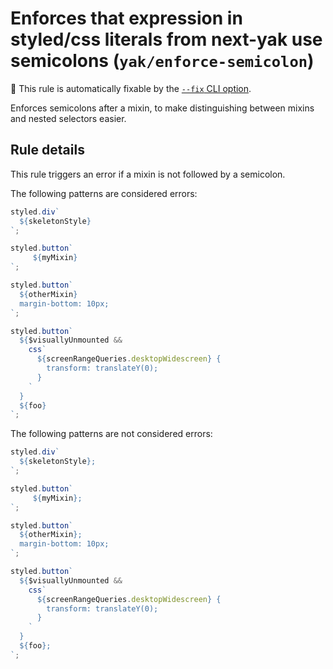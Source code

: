# Enforces that expression in styled/css literals from next-yak use semicolons (`yak/enforce-semicolon`)

🔧 This rule is automatically fixable by the [`--fix` CLI option](https://eslint.org/docs/latest/user-guide/command-line-interface#--fix).

<!-- end auto-generated rule header -->

Enforces semicolons after a mixin, to make distinguishing between mixins and nested selectors easier.

## Rule details

This rule triggers an error if a mixin is not followed by a semicolon.

The following patterns are considered errors:

```js
styled.div`
  ${skeletonStyle}
`;

styled.button`
     ${myMixin}
`;

styled.button`
  ${otherMixin}
  margin-bottom: 10px;
`;

styled.button`
  ${$visuallyUnmounted &&
    css`
      ${screenRangeQueries.desktopWidescreen} {
        transform: translateY(0);
      }
    `
  }
  ${foo}
`;
```

The following patterns are not considered errors:

```js
styled.div`
  ${skeletonStyle};
`;

styled.button`
     ${myMixin};
`;

styled.button`
  ${otherMixin};
  margin-bottom: 10px;
`;

styled.button`
  ${$visuallyUnmounted &&
    css`
      ${screenRangeQueries.desktopWidescreen} {
        transform: translateY(0);
      }
    `
  }
  ${foo};
`;
```
